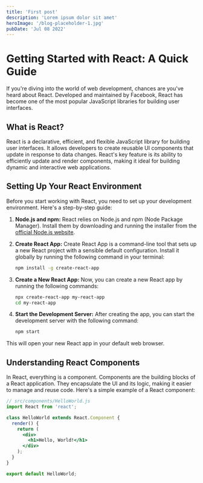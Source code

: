 ```yaml
---
title: 'First post'
description: 'Lorem ipsum dolor sit amet'
heroImage: '/blog-placeholder-1.jpg'
pubDate: 'Jul 08 2022'
---
```


# Getting Started with React: A Quick Guide

If you're diving into the world of web development, chances are you've heard about React. Developed and maintained by Facebook, React has become one of the most popular JavaScript libraries for building user interfaces.

## What is React?

React is a declarative, efficient, and flexible JavaScript library for building user interfaces. It allows developers to create reusable UI components that update in response to data changes. React's key feature is its ability to efficiently update and render components, making it ideal for building dynamic and interactive web applications.

## Setting Up Your React Environment

Before you start working with React, you need to set up your development environment. Here's a step-by-step guide:

1. **Node.js and npm:** React relies on Node.js and npm (Node Package Manager). Install them by downloading and running the installer from the [official Node.js website](https://nodejs.org/).

2. **Create React App:** Create React App is a command-line tool that sets up a new React project with a sensible default configuration. Install it globally by running the following command in your terminal:

    ```bash
    npm install -g create-react-app
    ```

3. **Create a New React App:** Now, you can create a new React app by running the following commands:

    ```bash
    npx create-react-app my-react-app
    cd my-react-app
    ```

4. **Start the Development Server:** After creating the app, you can start the development server with the following command:

    ```bash
    npm start
    ```

This will open your new React app in your default web browser.

## Understanding React Components

In React, everything is a component. Components are the building blocks of a React application. They encapsulate the UI and its logic, making it easier to manage and reuse code. Here's a simple example of a React component:

```jsx
// src/components/HelloWorld.js
import React from 'react';

class HelloWorld extends React.Component {
  render() {
    return (
      <div>
        <h1>Hello, World!</h1>
      </div>
    );
  }
}

export default HelloWorld;
